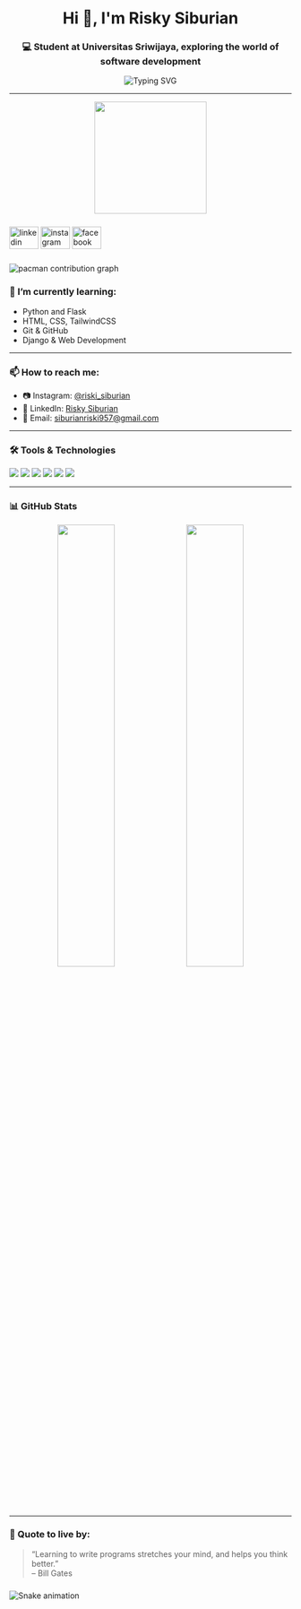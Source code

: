 <h1 align="center">Hi 👋, I'm Risky Siburian</h1>
<h3 align="center">💻 Student at Universitas Sriwijaya, exploring the world of software development</h3>

<p align="center">
  <img src="https://readme-typing-svg.demolab.com?font=Fira+Code&pause=1000&center=true&vCenter=true&width=435&lines=Computer+Engineering+Student;Learning+Python+%26+Web+Development;Always+curious+and+building+projects" alt="Typing SVG" />
</p>

---
<div align="center">
  <img height="200" src="https://i.imgflip.com/65efzo.gif"  />
</div>

###

<div align="left">
  <img src="https://raw.githubusercontent.com/maurodesouza/profile-readme-generator/master/src/assets/icons/social/linkedin/default.svg" width="52" height="40" alt="linkedin logo"  />
  <img src="https://raw.githubusercontent.com/maurodesouza/profile-readme-generator/master/src/assets/icons/social/instagram/default.svg" width="52" height="40" alt="instagram logo"  />
  <img src="https://raw.githubusercontent.com/maurodesouza/profile-readme-generator/master/src/assets/icons/social/facebook/default.svg" width="52" height="40" alt="facebook logo"  />
</div>

###

<picture>
  <source media="(prefers-color-scheme: dark)" srcset="https://raw.githubusercontent.com/dreaminthesky967/dreaminthesky967/output/pacman-contribution-graph-dark.svg">
  <source media="(prefers-color-scheme: light)" srcset="https://raw.githubusercontent.com/dreaminthesky967/dreaminthesky967/output/pacman-contribution-graph.svg">
  <img alt="pacman contribution graph" src="https://raw.githubusercontent.com/dreaminthesky967/dreaminthesky967/output/pacman-contribution-graph.svg">
</picture>

### 🌱 I’m currently learning:
- Python and Flask
- HTML, CSS, TailwindCSS
- Git & GitHub
- Django & Web Development

---

### 📫 How to reach me:
- 📷 Instagram: [@riski_siburian](https://www.instagram.com/riski_sibd3RsZnU2b2ZleXdyurian?igsh=)
- 💼 LinkedIn: [Risky Siburian](https://www.linkedin.com/in/risky-siburian-248056305)
- 📧 Email: siburianriski957@gmail.com

---

### 🛠️ Tools & Technologies
<p>
  <img src="https://img.shields.io/badge/-Python-05122A?style=flat&logo=python" />
  <img src="https://img.shields.io/badge/-HTML5-05122A?style=flat&logo=html5" />
  <img src="https://img.shields.io/badge/-CSS3-05122A?style=flat&logo=css3" />
  <img src="https://img.shields.io/badge/-Tailwind-05122A?style=flat&logo=tailwind-css" />
  <img src="https://img.shields.io/badge/-Git-05122A?style=flat&logo=git" />
  <img src="https://img.shields.io/badge/-GitHub-05122A?style=flat&logo=github" />
</p>

---

### 📊 GitHub Stats
<p align="center">
  <img width="45%" src="https://github-readme-stats.vercel.app/api?username=dreaminthesky967&show_icons=true&theme=tokyonight" />
  <img width="45%" src="https://github-readme-streak-stats.herokuapp.com/?user=dreaminthesky967&theme=tokyonight" />
</p>

---

### 🧠 Quote to live by:
> “Learning to write programs stretches your mind, and helps you think better.”  
> – Bill Gates

###
<img src="https://raw.githubusercontent.com/dreaminthesky967/dreaminthesky967/output/snake.svg" alt="Snake animation" />

 